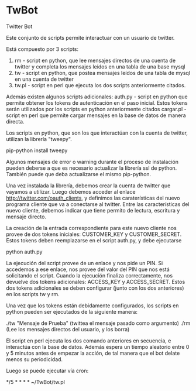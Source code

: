 # TwBot
Twitter Bot

Este conjunto de scripts permite interactuar con un usuario de twitter.

Está compuesto por 3 scripts:

1) rm - script en python, que lee mensajes directos de una cuenta de twitter y completa los mensajes
leídos en una tabla de una base mysql
2) tw - script en python, que postea mensajes leídos de una tabla de mysql en una cuenta de twitter
3) tw.pl - script en perl que ejecuta los dos scripts anteriormente citados.

Además existen algunos scripts adicionales:
auth.py - script en python que permite obtener los tokens de autenticación en el paso inicial. Estos tokens serán
utilizados por los scripts en python anteriormente citados
cargar.pl - script en perl que permite cargar mensajes en la base de datos de manera directa.

Los scripts en python, que son los que interactúan con la cuenta de twitter, utilizan la librería "tweepy".

pip-python install tweepy

Algunos mensajes de error o warning durante el proceso de instalación pueden deberse a que es necesario
actualizar la librería ssl de python. También puede que deba actualizarse el mismo pip-python.

Una vez instalada la librería, debemos crear la cuenta de twitter que vayamos a utilizar. Luego debemos acceder
al enlace http://twitter.com/oauth_clients, y definimos las caraterísticas del nuevo programa cliente que va a
conectarse al twitter. Entre las características del nuevo cliente, debemos indicar que tiene permito de
lectura, escritura y mensaje directo.

La creación de la entrada correspondiente para este nuevo cliente nos provee de dos tokens iniciales:
CUSTOMER_KEY y CUSTOMER_SECRET. Estos tokens deben reemplazarse en el script auth.py, y debe ejecutarse

python auth.py

La ejecución del script provee de un enlace y nos pide un PIN. Si accedemos a ese enlace, nos provee del
valor del PIN que nos está solicitando el script. Cuando la ejecución finaliza correctamente, nos
devuelve dos tokens adicionales: ACCESS_KEY y ACCESS_SECRET. Estos dos tokens adicionales se deben
configurar (junto con los dos anteriores) en los scripts tw y rm.

Una vez que los tokens están debidamente configurados, los scripts en python pueden ser ejecutados
de la siguiente manera:

./tw "Mensaje de Prueba" (twittea el mensaje pasado como argumento)
./rm  (Lee los mensajes directos del usuario, y los borra)

El script en perl ejecuta los dos comando anteriores en secuencia, e interactúa con la base de datos.
Además espera un tiempo aleatorio entre 0 y 5 minutos antes de empezar la acción, de tal manera
que el bot delate menos su periodicidad.

Luego se puede ejecutar vía cron:

*/5 * * * * ~/TwBot/tw.pl
